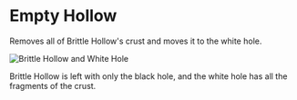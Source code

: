 # Empty Hollow

Removes all of Brittle Hollow's crust and moves it to the white hole.

![Brittle Hollow and White Hole](https://user-images.githubusercontent.com/34462599/163363989-65abe1f8-1eba-4a34-95fe-689c45748321.png)

Brittle Hollow is left with only the black hole, and the white hole has all the fragments of the crust.
